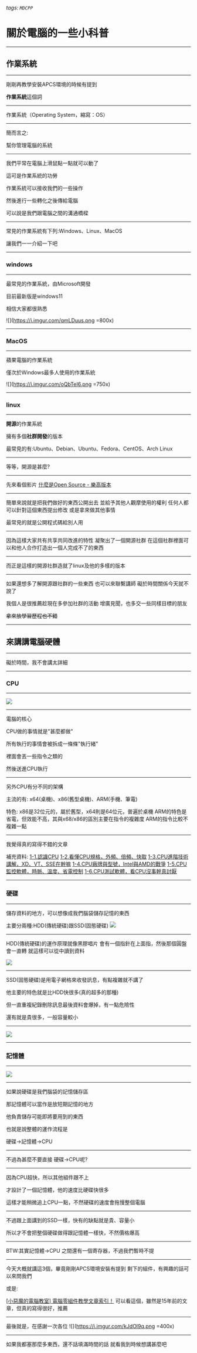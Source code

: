 ###### tags: `MDCPP`

# 關於電腦的一些小科普

---

## 作業系統

----

剛剛再教學安裝APCS環境的時候有提到

**作業系統**這個詞

----

作業系統（Operating System，縮寫：OS）

----

簡而言之:

幫你管理電腦的系統

----

我們平常在電腦上滑鼠點一點就可以動了

這可是作業系統的功勞

作業系統可以接收我們的一些操作

然後進行一些轉化之後傳給電腦

可以說是我們跟電腦之間的溝通橋樑

----

常見的作業系統有下列:Windows、Linux、MacOS

讓我們一一介紹一下吧

----

### windows

----

最常見的作業系統，由Microsoft開發

目前最新版是windows11

相信大家都很熟悉

![](https://i.imgur.com/qmLDuus.png =800x)


----

### MacOS

----

蘋果電腦的作業系統

僅次於Windows最多人使用的作業系統

![](https://i.imgur.com/oQbTeI6.png =750x)

----

### linux

----

**開源**的作業系統

擁有多個**社群開發**的版本

最常見的有:Ubuntu、Debian、Ubuntu、Fedora、CentOS、Arch Linux

----

等等，開源是甚麼?

----

先來看個影片
[什麼是Open Source - 樂高版本](https://www.youtube.com/watch?v=6NhyCXJU-IQ)

----

簡單來說就是把我們做好的東西公開出去
並給予其他人觀摩使用的權利
任何人都可以針對這個東西提出修改
或是拿來做其他事情

最常見的就是公開程式碼給別人用

----

因為這樣大家共有共享共同改進的特性
凝聚出了一個開源社群
在這個社群裡面可以和他人合作打造出一個人完成不了的東西

----

而正是這樣的開源社群造就了linux及他的多樣的版本

----

如果還想多了解開源跟社群的一些東西
也可以來聯繫講師
礙於時間關係今天就不說了

我個人是很推薦趁現在多參加社群的活動
增廣見聞，也多交一些同樣目標的朋友

~~拿來放學習歷程也不錯~~

---

## 來講講電腦硬體

----

礙於時間，我不會講太詳細

----

### CPU

----

![](https://i.imgur.com/zOfpcwI.png)

----

電腦的核心

CPU做的事情就是"甚麼都做"

所有執行的事情會被拆成一條條"執行緒"

裡面會丟一些指令之類的

然後送進CPU執行

----

另外CPU有分不同的架構


主流的有: x64(桌機)、x86(舊型桌機)、ARM(手機、筆電)

特色: 
x86是32位元的，屬於舊型，x64則是64位元，普遍於桌機
ARM的特色是省電，但效能不高，其與x68/x86的區別主要在指令的複雜度
ARM的指令比較不複雜一點

----

我覺得真的寫得不錯的文章

補充資料:
[1-1.認識CPU](http://www.mobile01.com/topicdetail.php?f=296&t=358283)
[1-2.看懂CPU規格，外頻、倍頻、快取](http://www.mobile01.com/topicdetail.php?f=296&t=362331)
[1-3.CPU進階技術講解，XD、VT、SSE在幹嘛](http://www.mobile01.com/topicdetail.php?f=296&t=367606)
[1-4.CPU廠牌與型號，Intel與AMD的戰爭](http://www.mobile01.com/topicdetail.php?f=296&t=374709)
[1-5.CPU監控軟體，時脈、溫度、省電控制](http://www.mobile01.com/topicdetail.php?f=296&t=379307)
[1-6.CPU測試軟體，看CPU沒事幹真討厭](http://www.mobile01.com/topicdetail.php?f=296&t=384048)

----

### 硬碟

----

儲存資料的地方，可以想像成我們腦袋儲存記憶的東西

主要分兩種:HDD(傳統硬碟)跟SSD(固態硬碟)
![](https://i.imgur.com/O0AxPx7.png)


----

HDD(傳統硬碟)的運作原理就像黑膠唱片
會有一個指針在上面指，然後那個圓盤會一直轉
就這樣可以從中讀到資料

![](https://i.imgur.com/bRBYvvU.png)

----

SSD(固態硬碟)是用電子網格來收發訊息，有點複雜就不講了

他主要的特色就是比HDD快很多(真的超多的那種)

但一直重複紀錄刪除訊息最後資料會爆掉，有一點危險性

還有就是貴很多，一般容量較小

----

![](https://i.imgur.com/lhpVOU5.png)

----

### 記憶體

----

![](https://i.imgur.com/iC2sZin.png)

----

如果說硬碟是我們腦袋的記憶儲存區

那記憶體可以當作是放短期記憶的地方

他負責儲存可能即將要用到的東西

也就是說整體的運作流程是

硬碟->記憶體->CPU

----

不過為甚麼不要直接 硬碟->CPU呢?

----

因為CPU超快，所以其他組件跟不上

才設計了一個記憶體，他的速度比硬碟快很多

這樣才能稍微追上CPU一點，不然硬碟的速度會拖慢整個電腦

----

不過跟上面講到的SSD一樣，快有的缺點就是貴、容量小

所以才不會把整個硬碟做得跟記憶體一樣快，不然價格爆高

----

BTW:其實記憶體->CPU 之間還有一個寄存器，不過我們暫時不提

----

今天大概就講這3個，畢竟剛剛APCS環境安裝有提到
剩下的組件，有興趣的話可以來問我們

或是:

[[小惡魔的電腦教室] 電腦零組件教學文章索引！](https://www.mobile01.com/topicdetail.php?f=174&t=356805)
可以看這個，雖然是15年前的文章，但真的寫得很好，推薦

----

最後就是，在感謝一次各位
![](https://i.imgur.com/kJdOl9q.png =400x)

----

如果我都塞那麼多東西，還不話填滿時間的話
就看我到時候想講甚麼吧
